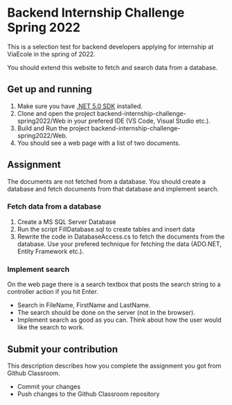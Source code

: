 # Backend Internship Challenge Spring 2022

This is a selection test for backend developers applying for internship at ViaEcole in the spring of 2022.

You should extend this website to fetch and search data from a database.

## Get up and running

1. Make sure you have [.NET 5.0 SDK](https://dotnet.microsoft.com/download/dotnet/5.0) installed.
2. Clone and open the project backend-internship-challenge-spring2022/Web in your prefered IDE (VS Code, Visual Studio etc.).
3. Build and Run the project backend-internship-challenge-spring2022/Web.
4. You should see a web page with a list of two documents. 

## Assignment

The documents are not fetched from a database. You should create a database and fetch documents from that database and implement search.

### Fetch data from a database

1. Create a MS SQL Server Database
2. Run the script FillDatabase.sql to create tables and insert data
3. Rewrite the code in DatabaseAccess.cs to fetch the documents from the database. Use your prefered technique for fetching the data (ADO.NET, Entity Framework etc.).

### Implement search

On the web page there is a search textbox that posts the search string to a controller action if you hit Enter. 

* Search in FileName, FirstName and LastName.
* The search should be done on the server (not in the browser).
* Implement search as good as you can. Think about how the user would like the search to work.

## Submit your contribution

This description describes how you complete the assignment you got from Github Classroom.

* Commit your changes
* Push changes to the Github Classroom repository